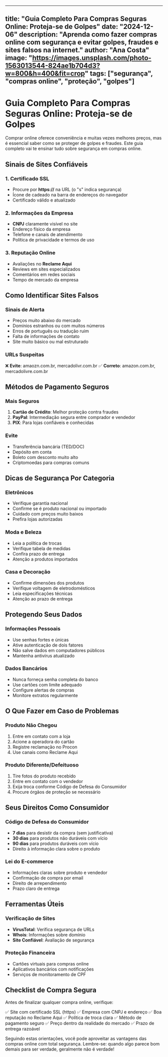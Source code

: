 
---
title: "Guia Completo Para Compras Seguras Online: Proteja-se de Golpes"
date: "2024-12-06"
description: "Aprenda como fazer compras online com segurança e evitar golpes, fraudes e sites falsos na internet."
author: "Ana Costa"
image: "https://images.unsplash.com/photo-1563013544-824ae1b704d3?w=800&h=400&fit=crop"
tags: ["segurança", "compras online", "proteção", "golpes"]
---

# Guia Completo Para Compras Seguras Online: Proteja-se de Golpes

Comprar online oferece conveniência e muitas vezes melhores preços, mas é essencial saber como se proteger de golpes e fraudes. Este guia completo vai te ensinar tudo sobre segurança em compras online.

## Sinais de Sites Confiáveis

### 1. Certificado SSL
- Procure por **https://** na URL (o "s" indica segurança)
- Ícone de cadeado na barra de endereços do navegador
- Certificado válido e atualizado

### 2. Informações da Empresa
- **CNPJ** claramente visível no site
- Endereço físico da empresa
- Telefone e canais de atendimento
- Política de privacidade e termos de uso

### 3. Reputação Online
- Avaliações no **Reclame Aqui**
- Reviews em sites especializados
- Comentários em redes sociais
- Tempo de mercado da empresa

## Como Identificar Sites Falsos

### Sinais de Alerta
- Preços muito abaixo do mercado
- Domínios estranhos ou com muitos números
- Erros de português ou tradução ruim
- Falta de informações de contato
- Site muito básico ou mal estruturado

### URLs Suspeitas
❌ **Evite**: amaozn.com.br, mercadolivr.com.br
✅ **Correto**: amazon.com.br, mercadolivre.com.br

## Métodos de Pagamento Seguros

### Mais Seguros
1. **Cartão de Crédito**: Melhor proteção contra fraudes
2. **PayPal**: Intermediação segura entre comprador e vendedor
3. **PIX**: Para lojas confiáveis e conhecidas

### Evite
- Transferência bancária (TED/DOC)
- Depósito em conta
- Boleto com desconto muito alto
- Criptomoedas para compras comuns

## Dicas de Segurança Por Categoria

### Eletrônicos
- Verifique garantia nacional
- Confirme se é produto nacional ou importado
- Cuidado com preços muito baixos
- Prefira lojas autorizadas

### Moda e Beleza
- Leia a política de trocas
- Verifique tabela de medidas
- Confira prazo de entrega
- Atenção a produtos importados

### Casa e Decoração
- Confirme dimensões dos produtos
- Verifique voltagem de eletrodomésticos
- Leia especificações técnicas
- Atenção ao prazo de entrega

## Protegendo Seus Dados

### Informações Pessoais
- Use senhas fortes e únicas
- Ative autenticação de dois fatores
- Não salve dados em computadores públicos
- Mantenha antivírus atualizado

### Dados Bancários
- Nunca forneça senha completa do banco
- Use cartões com limite adequado
- Configure alertas de compras
- Monitore extratos regularmente

## O Que Fazer em Caso de Problemas

### Produto Não Chegou
1. Entre em contato com a loja
2. Acione a operadora do cartão
3. Registre reclamação no Procon
4. Use canais como Reclame Aqui

### Produto Diferente/Defeituoso
1. Tire fotos do produto recebido
2. Entre em contato com o vendedor
3. Exija troca conforme Código de Defesa do Consumidor
4. Procure órgãos de proteção se necessário

## Seus Direitos Como Consumidor

### Código de Defesa do Consumidor
- **7 dias** para desistir da compra (sem justificativa)
- **30 dias** para produtos não duráveis com vício
- **90 dias** para produtos duráveis com vício
- Direito à informação clara sobre o produto

### Lei do E-commerce
- Informações claras sobre produto e vendedor
- Confirmação de compra por email
- Direito de arrependimento
- Prazo claro de entrega

## Ferramentas Úteis

### Verificação de Sites
- **VirusTotal**: Verifica segurança de URLs
- **Whois**: Informações sobre domínio
- **Site Confiável**: Avaliação de segurança

### Proteção Financeira
- Cartões virtuais para compras online
- Aplicativos bancários com notificações
- Serviços de monitoramento de CPF

## Checklist de Compra Segura

Antes de finalizar qualquer compra online, verifique:

✅ Site com certificado SSL (https)
✅ Empresa com CNPJ e endereço
✅ Boa reputação no Reclame Aqui
✅ Política de troca clara
✅ Método de pagamento seguro
✅ Preço dentro da realidade do mercado
✅ Prazo de entrega razoável

Seguindo estas orientações, você pode aproveitar as vantagens das compras online com total segurança. Lembre-se: quando algo parece bom demais para ser verdade, geralmente não é verdade!

